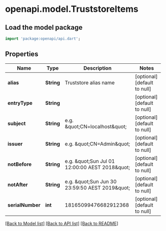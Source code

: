 # openapi.model.TruststoreItems

## Load the model package
```dart
import 'package:openapi/api.dart';
```

## Properties
Name | Type | Description | Notes
------------ | ------------- | ------------- | -------------
**alias** | **String** | Truststore alias name | [optional] [default to null]
**entryType** | **String** |  | [optional] [default to null]
**subject** | **String** | e.g. \&quot;CN&#x3D;localhost\&quot; | [optional] [default to null]
**issuer** | **String** | e.g. \&quot;CN&#x3D;Admin\&quot; | [optional] [default to null]
**notBefore** | **String** | e.g. \&quot;Sun Jul 01 12:00:00 AEST 2018\&quot; | [optional] [default to null]
**notAfter** | **String** | e.g. \&quot;Sun Jun 30 23:59:50 AEST 2019\&quot; | [optional] [default to null]
**serialNumber** | **int** | 18165099476682912368 | [optional] [default to null]

[[Back to Model list]](../README.md#documentation-for-models) [[Back to API list]](../README.md#documentation-for-api-endpoints) [[Back to README]](../README.md)


